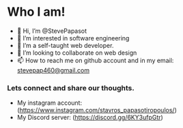 #  Who I am!

- 👋 Hi, I’m @StevePapasot
- 👀 I’m interested in software engineering
- 🌱 I’m a self-taught web developer.
- 💞️ I’m looking to collaborate on web design
- 📫 How to reach me on github account and in my email: stevepap460@gmail.com

###  Lets connect and share our thoughts.
* My instagram account: (https://www.instagram.com/stavros_papasotiropoulos/) 
* My Discord server: (https://discord.gg/6KY3ufpGtr)
